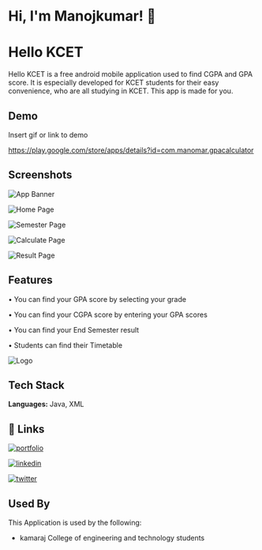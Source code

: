 
# Hi, I'm Manojkumar! 👋


# Hello KCET

Hello KCET is a free android mobile application used to find CGPA and GPA score. It is especially developed for KCET students for their easy convenience, who are all studying in KCET. This app is made for you.





## Demo

Insert gif or link to demo

https://play.google.com/store/apps/details?id=com.manomar.gpacalculator
## Screenshots

![App Banner](https://github.com/manojmarquez33/Hello-KCET/blob/master/app/release/hellokcet.jpg)

![Home Page](https://github.com/manojmarquez33/Hello-KCET/blob/master/app/release/screenshot%20(1).jpg)

![Semester Page](https://github.com/manojmarquez33/Hello-KCET/blob/master/app/release/screenshot%20(2).jpg)

![Calculate Page](https://github.com/manojmarquez33/Hello-KCET/blob/master/app/release/screenshot%20(3).jpg)

![Result Page](https://github.com/manojmarquez33/Hello-KCET/blob/master/app/release/screenshot%20(5).jpg)
## Features

• You can find your GPA score by selecting your grade

• You can find your CGPA score by entering your GPA scores

• You can find your End Semester result

• Students can find their Timetable

![Logo](https://github.com/manojmarquez33/Hello-KCET/blob/master/app/release/icon.jpg)


## Tech Stack

**Languages:** Java, XML



## 🔗 Links
[![portfolio](https://img.shields.io/badge/my_portfolio-000?style=for-the-badge&logo=ko-fi&logoColor=white)](https://manoj.codemub.com/)

[![linkedin](https://img.shields.io/badge/linkedin-0A66C2?style=for-the-badge&logo=linkedin&logoColor=white)](https://in.linkedin.com/in/manojkumar1710)

[![twitter](https://img.shields.io/badge/Instagram-C13584?style=for-the-badge&logo=instagram&logoColor=white)](https://www.instagram.com/manojmarquez33/)


## Used By

This Application is used by the following:

- kamaraj College of engineering and technology students

